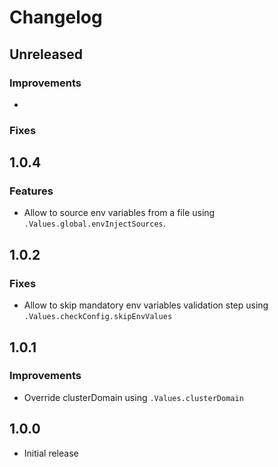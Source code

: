 # Changelog

## Unreleased

### Improvements

* 

### Fixes

## 1.0.4
### Features
* Allow to source env variables from a file using `.Values.global.envInjectSources`.

## 1.0.2
### Fixes
* Allow to skip mandatory env variables validation step using `.Values.checkConfig.skipEnvValues`

## 1.0.1
### Improvements
* Override clusterDomain using `.Values.clusterDomain`


## 1.0.0
* Initial release
